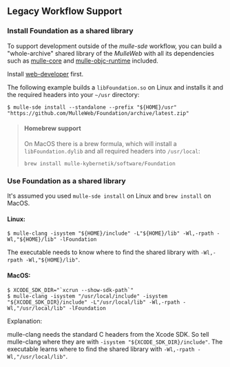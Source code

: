 ## Legacy Workflow Support

### Install Foundation as a shared library

To support development outside of the *mulle-sde* workflow, you can
build a "whole-archive" shared library of the *MulleWeb* with all its
dependencies such as [mulle-core](//github.com/mulle-core) and
[mulle-objc-runtime](//github.com/mulle-objc-runtime) included.

Install [web-developer](//github.com/MulleWeb/web-developer)
first.

The following example builds a `libFoundation.so` on Linux and installs it
and the required headers into your `~/usr` directory:

```
$ mulle-sde install --standalone --prefix "${HOME}/usr" "https://github.com/MulleWeb/Foundation/archive/latest.zip"
```

> #### Homebrew support
>
> On MacOS there is a brew formula, which will install a
> `libFoundation.dylib` and all required headers into `/usr/local`:
>
> ```
> brew install mulle-kybernetik/software/Foundation
> ```


### Use Foundation as a shared library

It's assumed you used `mulle-sde install` on Linux and `brew install` on MacOS.


#### Linux:

```
$ mulle-clang -isystem "${HOME}/include" -L"${HOME}/lib" -Wl,-rpath -Wl,"${HOME}/lib" -lFoundation
```

The executable needs to know where to find the shared library with `-Wl,-rpath -Wl,"${HOME}/lib"`.


#### MacOS:

```
$ XCODE_SDK_DIR="`xcrun --show-sdk-path`"
$ mulle-clang -isystem "/usr/local/include" -isystem "${XCODE_SDK_DIR}/include" -L"/usr/local/lib" -Wl,-rpath -Wl,"/usr/local/lib" -lFoundation
```

Explanation:

mulle-clang needs the standard C headers from the Xcode SDK. So tell
mulle-clang where they are with `-isystem "${XCODE_SDK_DIR}/include"`.
The executable learns where to find the shared library with
`-Wl,-rpath -Wl,"/usr/local/lib"`.

